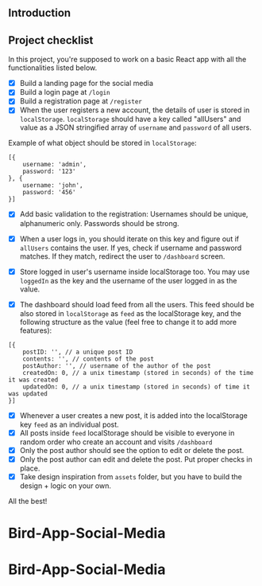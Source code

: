 ## Introduction

## Project checklist

In this project, you're supposed to work on a basic React app with all the functionalities listed below.

-   [x] Build a landing page for the social media
-   [x] Build a login page at `/login`
-   [x] Build a registration page at `/register`
-   [x] When the user registers a new account, the details of user is stored in `localStorage`. `localStorage` should have a key called "allUsers" and value as a JSON stringified array of `username` and `password` of all users.

Example of what object should be stored in `localStorage`:

```
[{
    username: 'admin',
    password: '123'
}, {
    username: 'john',
    password: '456'
}]
```

-   [x] Add basic validation to the registration: Usernames should be unique, alphanumeric only. Passwords should be strong.

-   [x] When a user logs in, you should iterate on this key and figure out if `allUsers` contains the user. If yes, check if username and password matches. If they match, redirect the user to `/dashboard` screen.

-   [x] Store logged in user's username inside localStorage too. You may use `loggedIn` as the key and the username of the user logged in as the value.

-   [x] The dashboard should load feed from all the users. This feed should be also stored in `localStorage` as `feed` as the localStorage key, and the following structure as the value (feel free to change it to add more features):

```
[{
    postID: '', // a unique post ID
    contents: '', // contents of the post
    postAuthor: '', // username of the author of the post
    createdOn: 0, // a unix timestamp (stored in seconds) of the time it was created
    updatedOn: 0, // a unix timestamp (stored in seconds) of time it was updated
}]
```

-   [x] Whenever a user creates a new post, it is added into the localStorage key `feed` as an individual post.
-   [x] All posts inside `feed` localStorage should be visible to everyone in random order who create an account and visits `/dashboard`
-   [x] Only the post author should see the option to edit or delete the post.
-   [x] Only the post author can edit and delete the post. Put proper checks in place.
-   [x] Take design inspiration from `assets` folder, but you have to build the design + logic on your own.

All the best!
# Bird-App-Social-Media
# Bird-App-Social-Media
